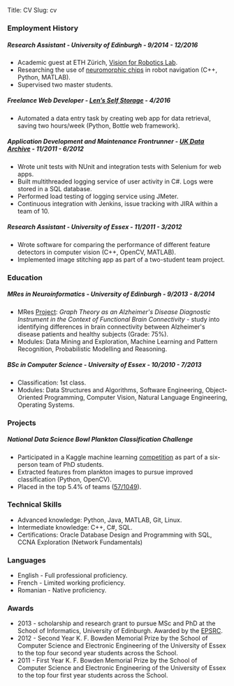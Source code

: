 Title: CV
Slug: cv

### **Employment History**

##### **Research Assistant** - **University of Edinburgh** - 9/2014 - 12/2016

- Academic guest at ETH Zürich, [Vision for Robotics Lab](http://www.v4rl.ethz.ch/).
- Researching the use of [neuromorphic chips](http://inilabs.com/products/dynamic-vision-sensors/) in robot navigation (C++, Python, MATLAB).
- Supervised two master students.

##### **Freelance Web Developer** - **[Len’s Self Storage](http://www.lenlothian.com)** - 4/2016

- Automated a data entry task by creating web app for data retrieval, saving two hours/week (Python, Bottle web framework).

##### **Application Development and Maintenance Frontrunner** - **[UK Data Archive](http://www.data-archive.ac.uk)** - 11/2011 - 6/2012

- Wrote unit tests with NUnit and integration tests with Selenium for web apps.
- Built multithreaded logging service of user activity in C#. Logs were stored in a SQL database.
- Performed load testing of logging service using JMeter.
- Continuous integration with Jenkins, issue tracking with JIRA within a team of 10.

##### **Research Assistant** - **University of Essex** - 11/2011 - 3/2012

- Wrote software for comparing the performance of different feature detectors in computer vision (C++, OpenCV, MATLAB).
- Implemented image stitching app as part of a two-student team project.

### **Education**

##### **MRes in Neuroinformatics** - **University of Edinburgh** - 9/2013 - 8/2014

- MRes [Project](https://github.com/dnstanciu/masters-project/): *Graph Theory as an Alzheimer's Disease Diagnostic Instrument in the Context of Functional Brain Connectivity* - study into identifying differences in brain connectivity between Alzheimer's disease patients and healthy subjects (Grade: 75%).
- Modules: Data Mining and Exploration, Machine Learning and Pattern Recognition, Probabilistic Modelling and Reasoning.

##### **BSc in Computer Science** - **University of Essex** - 10/2010 - 7/2013

- Classification: 1st class.
- Modules: Data Structures and Algorithms, Software Engineering, Object-Oriented Programming, Computer Vision, Natural Language Engineering, Operating Systems.

### **Projects**

##### **National Data Science Bowl Plankton Classification Challenge**

- Participated in a Kaggle machine learning [competition](https://www.kaggle.com/c/datasciencebowl) as part of a six-person team of PhD students.
- Extracted features from plankton images to pursue improved classification (Python, OpenCV).
- Placed in the top 5.4% of teams ([57/1049](https://www.kaggle.com/c/datasciencebowl/leaderboard/private#team-134151)).

### **Technical Skills**

- Advanced knowledge: Python, Java, MATLAB, Git, Linux.
- Intermediate knowledge: C++, C#, SQL.
- Certifications: Oracle Database Design and Programming with SQL, CCNA Exploration (Network Fundamentals)

### **Languages**

- English - Full professional proficiency.
- French - Limited working proficiency.
- Romanian - Native proficiency.

### **Awards**

- 2013 - scholarship and research grant to pursue MSc and PhD at the School of Informatics, University of Edinburgh. Awarded by the [EPSRC](https://www.epsrc.ac.uk).
- 2012 - Second Year K. F. Bowden Memorial Prize by the School of Computer Science and Electronic Engineering of the University of Essex to the top four second year students across the School.
- 2011 - First Year K. F. Bowden Memorial Prize by the School of Computer Science and Electronic Engineering of the University of Essex to the top four first year students across the School.
